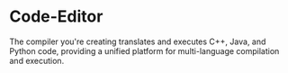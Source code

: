 # Code-Editor
The compiler you're creating translates and executes C++, Java, and Python code, providing a unified platform for multi-language compilation and execution.
